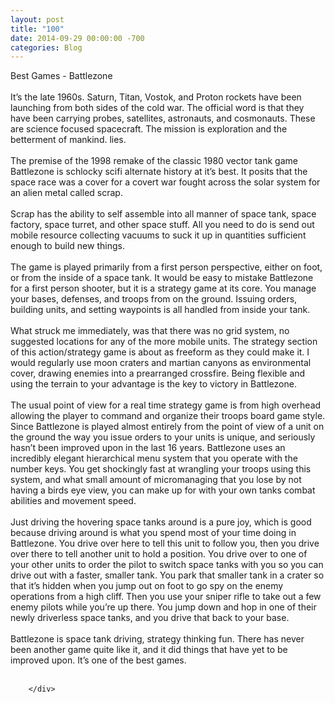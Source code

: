 ```yaml
---
layout: post
title: "100"
date: 2014-09-29 00:00:00 -700
categories: Blog
---
```


<div class="blog-content">
				<div class="paragraph" style="text-align:left;">Best Games - Battlezone<br><br>It&rsquo;s the late 1960s. Saturn, Titan, Vostok, and Proton rockets have been launching from both sides of the cold war. The official word is that they have been carrying probes, satellites, astronauts, and cosmonauts. These are science focused spacecraft. The mission is exploration and the betterment of mankind. lies.<br><span style=""></span><br><span style=""></span>The premise of the 1998 remake of the classic 1980 vector tank game Battlezone is schlocky scifi alternate history at it&rsquo;s best. It posits that the space race was a cover for a covert war fought across the solar system for an alien metal called scrap.<br><span style=""></span><br><span style=""></span>Scrap has the ability to self assemble into all manner of space tank, space factory, space turret, and other space stuff. All you need to do is send out mobile resource collecting vacuums to suck it up in quantities sufficient enough to build new things. <br><span style=""></span><br><span style=""></span>The game is played primarily from a first person perspective, either on foot, or from the inside of a space tank. It would be easy to mistake Battlezone for a first person shooter, but it is a strategy game at its core. You manage your bases, defenses, and troops from on the ground. Issuing orders, building units, and setting waypoints is all handled from inside your tank. <br><span style=""></span><br><span style=""></span>What struck me immediately, was that there was no grid system, no suggested locations for any of the more mobile units. The strategy section of this action/strategy game is about as freeform as they could make it. I would regularly use moon craters and martian canyons as environmental cover, drawing enemies into a prearranged crossfire. Being flexible and using the terrain to your advantage is the key to victory in Battlezone. <br><span style=""></span><br><span style=""></span>The usual point of view for a real time strategy game is from high overhead allowing the player to command and organize their troops board game style. Since Battlezone is played almost entirely from the point of view of a unit on the ground the way you issue orders to your units is unique, and seriously hasn&rsquo;t been improved upon in the last 16 years. Battlezone uses an incredibly elegant hierarchical menu system that you operate with the number keys. You get shockingly fast at wrangling your troops using this system, and what small amount of micromanaging that you lose by not having a birds eye view, you can make up for with your own tanks combat abilities and movement speed.<br><span style=""></span><br><span style=""></span>Just driving the hovering space tanks around is a pure joy, which is good because driving around is what you spend most of your time doing in Battlezone. You drive over here to tell this unit to follow you, then you drive over there to tell another unit to hold a position. You drive over to one of your other units to order the pilot to switch space tanks with you so you can drive out with a faster, smaller tank. You park that smaller tank in a crater so that it&rsquo;s hidden when you jump out on foot to go spy on the enemy operations from a high cliff. Then you use your sniper rifle to take out a few enemy pilots while you&rsquo;re up there. You jump down and hop in one of their newly driverless space tanks, and you drive that back to your base. <br><span style=""></span><br><span style=""></span>Battlezone is space tank driving, strategy thinking fun. There has never been another game quite like it, and it did things that have yet to be improved upon. It&rsquo;s one of the best games. <br><br></div>

		</div>
        